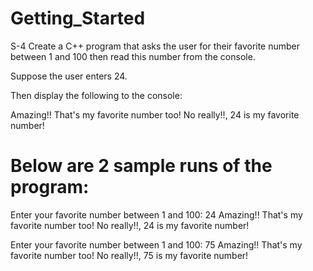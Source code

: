 # Getting_Started
S-4
Create a C++ program that asks the user for their favorite number between 1 and 100
then read this number from the console.

Suppose the user enters 24.

Then display the following to the console:

Amazing!! That's my favorite number too!
No really!!, 24 is my favorite number!

Below are 2 sample runs of the program:
=======================================
Enter your favorite number between 1 and 100: 24
Amazing!! That's my favorite number too!
No really!!, 24 is my favorite number!

Enter your favorite number between 1 and 100: 75
Amazing!! That's my favorite number too!
No really!!, 75 is my favorite number!

